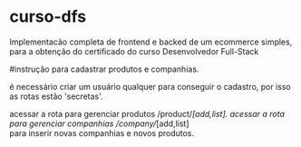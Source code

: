 # curso-dfs
Implementacão completa de frontend e backed de um ecommerce simples, para a obtenção do certificado do curso Desenvolvedor Full-Stack

#instrução para cadastrar produtos e companhias.

é necessário criar um usuário qualquer para conseguir o cadastro, por isso as rotas estão 'secretas'.

acessar a rota para gerenciar produtos /product/*[add,list]. 
acessar a rota para gerenciar companhias  /company/*[add,list]              
para inserir novas companhias e novos produtos.
                      
